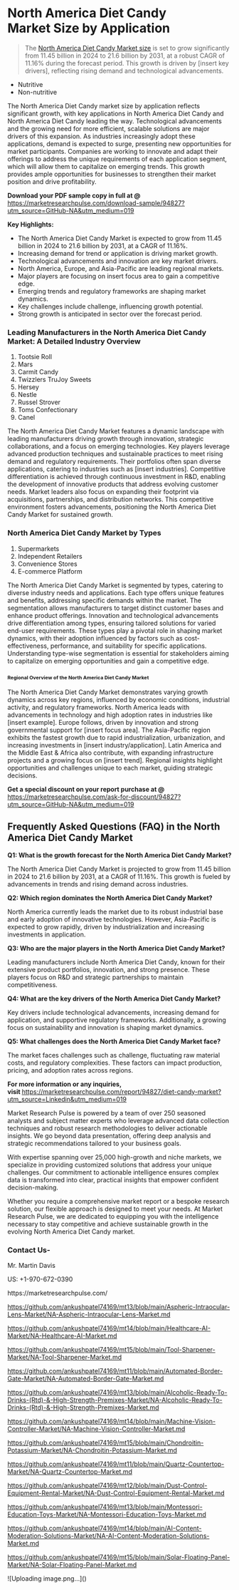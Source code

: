 <h1>North America Diet Candy Market&nbsp;Size by Application</h1><blockquote><p>The <a href="https://marketresearchpulse.com/download-sample/94827?utm_source=GitHub-NA&amp;utm_medium=019">North America Diet Candy Market size</a> is set to grow significantly from 11.45 billion in 2024 to 21.6 billion by 2031, at a robust CAGR of 11.16% during the forecast period. This growth is driven by [insert key drivers], reflecting rising demand and technological advancements.</p></blockquote><ul><li>Nutritive<li> Non-nutritive</li></ul><p>The North America Diet Candy market size by application reflects significant growth, with key applications in North America Diet Candy and North America Diet Candy leading the way. Technological advancements and the growing need for more efficient, scalable solutions are major drivers of this expansion. As industries increasingly adopt these applications, demand is expected to surge, presenting new opportunities for market participants. Companies are working to innovate and adapt their offerings to address the unique requirements of each application segment, which will allow them to capitalize on emerging trends. This growth provides ample opportunities for businesses to strengthen their market position and drive profitability.</p><p><strong>Download your PDF sample copy in full at @ </strong><a href="https://marketresearchpulse.com/download-sample/94827?utm_source=GitHub-NA&amp;utm_medium=019">https://marketresearchpulse.com/download-sample/94827?utm_source=GitHub-NA&amp;utm_medium=019</a></p><p><strong>Key Highlights: </strong></p><ul><li>The North America Diet Candy Market is expected to grow from 11.45 billion in 2024 to 21.6 billion by 2031, at a CAGR of 11.16%.</li><li>Increasing demand for trend or application is driving market growth.</li><li>Technological advancements and innovation are key market drivers.</li><li>North America, Europe, and Asia-Pacific are leading regional markets.</li><li>Major players are focusing on insert focus area to gain a competitive edge.</li><li>Emerging trends and regulatory frameworks are shaping market dynamics.</li><li>Key challenges include challenge, influencing growth potential.</li><li>Strong growth is anticipated in sector over the forecast period.</li></ul><h3>Leading Manufacturers in the North America Diet Candy Market: A Detailed Industry Overview</h3><ol><li>Tootsie Roll</li><li>Mars</li><li>Carmit Candy</li><li>Twizzlers TruJoy Sweets</li><li>Hersey</li><li>Nestle</li><li>Russel Strover</li><li>Toms Confectionary</li><li>Canel</li></ol><div class="flex max-w-full flex-col flex-grow"><div class="min-h-8 text-message flex w-full flex-col items-end gap-2 whitespace-normal break-words [.text-message+&amp;]:mt-5" dir="auto" data-message-author-role="assistant" data-message-id="fd8432e4-4910-450d-b182-61b7bfb0a01f" data-message-model-slug="gpt-4o"><div class="flex w-full flex-col gap-1 empty:hidden first:pt-[3px]"><div class="markdown prose w-full break-words dark:prose-invert light"><p>The North America Diet Candy Market features a dynamic landscape with leading manufacturers driving growth through innovation, strategic collaborations, and a focus on emerging technologies. Key players leverage advanced production techniques and sustainable practices to meet rising demand and regulatory requirements. Their portfolios often span diverse applications, catering to industries such as [insert industries]. Competitive differentiation is achieved through continuous investment in R&amp;D, enabling the development of innovative products that address evolving customer needs. Market leaders also focus on expanding their footprint via acquisitions, partnerships, and distribution networks. This competitive environment fosters advancements, positioning the North America Diet Candy Market for sustained growth.</p></div></div></div></div><h3>North America Diet Candy Market by Types</h3><ol><li>Supermarkets<li> Independent Retailers<li> Convenience Stores<li> E-commerce Platform</li></ol><div class="flex max-w-full flex-col flex-grow"><div class="min-h-8 text-message flex w-full flex-col items-end gap-2 whitespace-normal break-words [.text-message+&amp;]:mt-5" dir="auto" data-message-author-role="assistant" data-message-id="084470be-0bb7-4664-bddf-5156b4f41249" data-message-model-slug="gpt-4o-mini"><div class="flex w-full flex-col gap-1 empty:hidden first:pt-[3px]"><div class="markdown prose w-full break-words dark:prose-invert light"><p>The North America Diet Candy Market is segmented by types, catering to diverse industry needs and applications. Each type offers unique features and benefits, addressing specific demands within the market. The segmentation allows manufacturers to target distinct customer bases and enhance product offerings. Innovation and technological advancements drive differentiation among types, ensuring tailored solutions for varied end-user requirements. These types play a pivotal role in shaping market dynamics, with their adoption influenced by factors such as cost-effectiveness, performance, and suitability for specific applications. Understanding type-wise segmentation is essential for stakeholders aiming to capitalize on emerging opportunities and gain a competitive edge.</p></div></div></div></div><h3><span style="font-size: 11px;">Regional Overview of the North America Diet Candy Market</span></h3><div class="flex max-w-full flex-col flex-grow"><div class="min-h-8 text-message flex w-full flex-col items-end gap-2 whitespace-normal break-words [.text-message+&amp;]:mt-5" dir="auto" data-message-author-role="assistant" data-message-id="e9038762-ce64-4e30-91c9-9bd413514231" data-message-model-slug="gpt-4o-mini"><div class="flex w-full flex-col gap-1 empty:hidden first:pt-[3px]"><div class="markdown prose w-full break-words dark:prose-invert light"><p>The North America Diet Candy Market demonstrates varying growth dynamics across key regions, influenced by economic conditions, industrial activity, and regulatory frameworks. North America leads with advancements in technology and high adoption rates in industries like [insert example]. Europe follows, driven by innovation and strong governmental support for [insert focus area]. The Asia-Pacific region exhibits the fastest growth due to rapid industrialization, urbanization, and increasing investments in [insert industry/application]. Latin America and the Middle East &amp; Africa also contribute, with expanding infrastructure projects and a growing focus on [insert trend]. Regional insights highlight opportunities and challenges unique to each market, guiding strategic decisions.</p></div></div></div></div><p><strong>Get a special discount on your report purchase at @ </strong><a href="https://marketresearchpulse.com/ask-for-discount/94827?utm_source=GitHub-NA&amp;utm_medium=019">https://marketresearchpulse.com/ask-for-discount/94827?utm_source=GitHub-NA&amp;utm_medium=019</a></p><h2>Frequently Asked Questions (FAQ) in the North America Diet Candy Market</h2><p><strong>Q1: What is the growth forecast for the North America Diet Candy Market?</strong></p><p>The North America Diet Candy Market is projected to grow from 11.45 billion in 2024 to 21.6 billion by 2031, at a CAGR of 11.16%. This growth is fueled by advancements in trends and rising demand across industries.</p><p><strong>Q2: Which region dominates the North America Diet Candy Market?</strong></p><p>North America currently leads the market due to its robust industrial base and early adoption of innovative technologies. However, Asia-Pacific is expected to grow rapidly, driven by industrialization and increasing investments in application.</p><p><strong>Q3: Who are the major players in the North America Diet Candy Market?</strong></p><p>Leading manufacturers include North America Diet Candy, known for their extensive product portfolios, innovation, and strong presence. These players focus on R&amp;D and strategic partnerships to maintain competitiveness.</p><p><strong>Q4: What are the key drivers of the North America Diet Candy Market?</strong></p><p>Key drivers include technological advancements, increasing demand for application, and supportive regulatory frameworks. Additionally, a growing focus on sustainability and innovation is shaping market dynamics.</p><p><strong>Q5: What challenges does the North America Diet Candy Market face?</strong></p><p>The market faces challenges such as challenge, fluctuating raw material costs, and regulatory complexities. These factors can impact production, pricing, and adoption rates across regions.</p><p><strong>For more information or any inquiries, visit&nbsp;</strong><a href="https://marketresearchpulse.com/report/94827/diet-candy-market?utm_source=Linkedin&utm_medium=019">https://marketresearchpulse.com/report/94827/diet-candy-market?utm_source=Linkedin&utm_medium=019</a></p><p>Market Research Pulse is powered by a team of over 250 seasoned analysts and subject matter experts who leverage advanced data collection techniques and robust research methodologies to deliver actionable insights. We go beyond data presentation, offering deep analysis and strategic recommendations tailored to your business goals.</p><p>With expertise spanning over 25,000 high-growth and niche markets, we specialize in providing customized solutions that address your unique challenges. Our commitment to actionable intelligence ensures complex data is transformed into clear, practical insights that empower confident decision-making.</p><p>Whether you require a comprehensive market report or a bespoke research solution, our flexible approach is designed to meet your needs. At Market Research Pulse, we are dedicated to equipping you with the intelligence necessary to stay competitive and achieve sustainable growth in the evolving North America Diet Candy market.</p><h3><strong>Contact Us-</strong></h3><p>Mr. Martin Davis</p><p>US: +1-970-672-0390</p><p>https://marketresearchpulse.com/</p><p><a href="https://github.com/ankushpatel74169/mt13/blob/main/Aspheric-Intraocular-Lens-Market/NA-Aspheric-Intraocular-Lens-Market.md">https://github.com/ankushpatel74169/mt13/blob/main/Aspheric-Intraocular-Lens-Market/NA-Aspheric-Intraocular-Lens-Market.md</a></p><p><a href="https://github.com/ankushpatel74169/mt14/blob/main/Healthcare-AI-Market/NA-Healthcare-AI-Market.md">https://github.com/ankushpatel74169/mt14/blob/main/Healthcare-AI-Market/NA-Healthcare-AI-Market.md</a></p><p><a href="https://github.com/ankushpatel74169/mt15/blob/main/Tool-Sharpener-Market/NA-Tool-Sharpener-Market.md">https://github.com/ankushpatel74169/mt15/blob/main/Tool-Sharpener-Market/NA-Tool-Sharpener-Market.md</a></p><p><a href="https://github.com/ankushpatel74169/mt11/blob/main/Automated-Border-Gate-Market/NA-Automated-Border-Gate-Market.md">https://github.com/ankushpatel74169/mt11/blob/main/Automated-Border-Gate-Market/NA-Automated-Border-Gate-Market.md</a></p><p><a href="https://github.com/ankushpatel74169/mt13/blob/main/Alcoholic-Ready-To-Drinks-(Rtd)-&-High-Strength-Premixes-Market/NA-Alcoholic-Ready-To-Drinks-(Rtd)-&-High-Strength-Premixes-Market.md">https://github.com/ankushpatel74169/mt13/blob/main/Alcoholic-Ready-To-Drinks-(Rtd)-&-High-Strength-Premixes-Market/NA-Alcoholic-Ready-To-Drinks-(Rtd)-&-High-Strength-Premixes-Market.md</a></p><p><a href="https://github.com/ankushpatel74169/mt14/blob/main/Machine-Vision-Controller-Market/NA-Machine-Vision-Controller-Market.md">https://github.com/ankushpatel74169/mt14/blob/main/Machine-Vision-Controller-Market/NA-Machine-Vision-Controller-Market.md</a></p><p><a href="https://github.com/ankushpatel74169/mt15/blob/main/Chondroitin-Potassium-Market/NA-Chondroitin-Potassium-Market.md">https://github.com/ankushpatel74169/mt15/blob/main/Chondroitin-Potassium-Market/NA-Chondroitin-Potassium-Market.md</a></p><p><a href="https://github.com/ankushpatel74169/mt11/blob/main/Quartz-Countertop-Market/NA-Quartz-Countertop-Market.md">https://github.com/ankushpatel74169/mt11/blob/main/Quartz-Countertop-Market/NA-Quartz-Countertop-Market.md</a></p><p><a href="https://github.com/ankushpatel74169/mt12/blob/main/Dust-Control-Equipment-Rental-Market/NA-Dust-Control-Equipment-Rental-Market.md">https://github.com/ankushpatel74169/mt12/blob/main/Dust-Control-Equipment-Rental-Market/NA-Dust-Control-Equipment-Rental-Market.md</a></p><p><a href="https://github.com/ankushpatel74169/mt13/blob/main/Montessori-Education-Toys-Market/NA-Montessori-Education-Toys-Market.md">https://github.com/ankushpatel74169/mt13/blob/main/Montessori-Education-Toys-Market/NA-Montessori-Education-Toys-Market.md</a></p><p><a href="https://github.com/ankushpatel74169/mt14/blob/main/AI-Content-Moderation-Solutions-Market/NA-AI-Content-Moderation-Solutions-Market.md">https://github.com/ankushpatel74169/mt14/blob/main/AI-Content-Moderation-Solutions-Market/NA-AI-Content-Moderation-Solutions-Market.md</a></p><p><a href="https://github.com/ankushpatel74169/mt15/blob/main/Solar-Floating-Panel-Market/NA-Solar-Floating-Panel-Market.md">https://github.com/ankushpatel74169/mt15/blob/main/Solar-Floating-Panel-Market/NA-Solar-Floating-Panel-Market.md</a></p>
![Uploading image.png…]()
